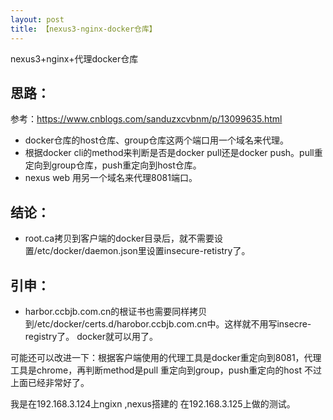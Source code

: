 ```yaml
---
layout: post
title: 【nexus3-nginx-docker仓库】
---
```


nexus3+nginx+代理docker仓库


## 思路：
参考：https://www.cnblogs.com/sanduzxcvbnm/p/13099635.html
- docker仓库的host仓库、group仓库这两个端口用一个域名来代理。
- 根据docker cli的method来判断是否是docker pull还是docker push。pull重定向到group仓库，push重定向到host仓库。
- nexus web 用另一个域名来代理8081端口。

## 结论：
- root.ca拷贝到客户端的docker目录后，就不需要设置/etc/docker/daemon.json里设置insecure-retistry了。

## 引申：
- harbor.ccbjb.com.cn的根证书也需要同样拷贝到/etc/docker/certs.d/harobor.ccbjb.com.cn中。这样就不用写insecre-registry了。
 docker就可以用了。

可能还可以改进一下：根据客户端使用的代理工具是docker重定向到8081，代理工具是chrome，再判断method是pull 重定向到group，push重定向的host
不过上面已经非常好了。

我是在192.168.3.124上ngixn ,nexus搭建的
在192.168.3.125上做的测试。
